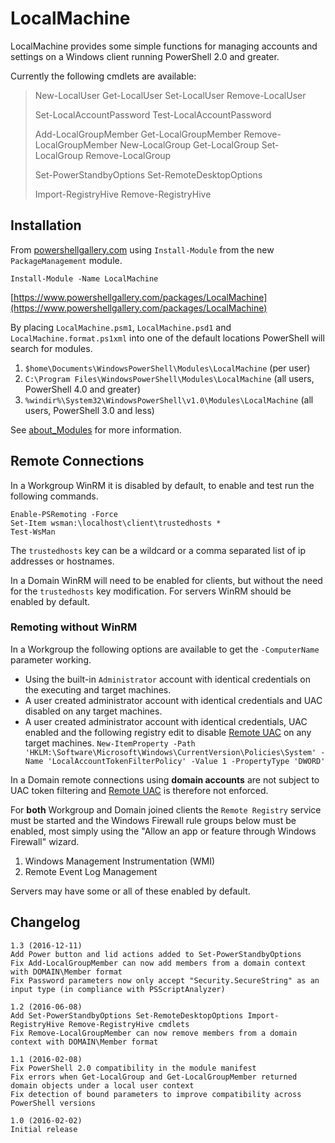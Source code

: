 # LocalMachine ##

LocalMachine provides some simple functions for managing accounts and settings on a Windows client running PowerShell 2.0 and greater.

Currently the following cmdlets are available:

 > New-LocalUser Get-LocalUser Set-LocalUser Remove-LocalUser
 > 
 > Set-LocalAccountPassword Test-LocalAccountPassword
 > 
 > Add-LocalGroupMember Get-LocalGroupMember Remove-LocalGroupMember New-LocalGroup Get-LocalGroup Set-LocalGroup Remove-LocalGroup
 > 
 > Set-PowerStandbyOptions Set-RemoteDesktopOptions
 > 
 > Import-RegistryHive Remove-RegistryHive

## Installation ##

From [powershellgallery.com](https://www.powershellgallery.com/GettingStarted) using `Install-Module` from the new `PackageManagement` module.

`Install-Module -Name LocalMachine`

[https://www.powershellgallery.com/packages/LocalMachine](https://www.powershellgallery.com/packages/LocalMachine)

By placing `LocalMachine.psm1`, `LocalMachine.psd1` and `LocalMachine.format.ps1xml` into one of the default locations PowerShell will search for modules.

1. `$home\Documents\WindowsPowerShell\Modules\LocalMachine` (per user)
2. `C:\Program Files\WindowsPowerShell\Modules\LocalMachine` (all users, PowerShell 4.0 and greater)
3. `%windir%\System32\WindowsPowerShell\v1.0\Modules\LocalMachine` (all users, PowerShell 3.0 and less)

See [about_Modules](https://technet.microsoft.com/en-us/library/hh847804%28v=wps.640%29.aspx) for more information.

## Remote Connections ##

In a Workgroup WinRM it is disabled by default, to enable and test run the following commands.

    Enable-PSRemoting -Force
    Set-Item wsman:\localhost\client\trustedhosts *
    Test-WsMan

The `trustedhosts` key can be a wildcard or a comma separated list of ip addresses or hostnames.

In a Domain WinRM will need to be enabled for clients, but without the need for the `trustedhosts` key modification. For servers WinRM should be enabled by default.

### Remoting without WinRM ###

In a Workgroup the following options are available to get the `-ComputerName` parameter working.

* Using the built-in `Administrator` account with identical credentials on the executing and target machines.
* A user created administrator account with identical credentials and UAC disabled on any target machines.
* A user created administrator account with identical credentials, UAC enabled and the following registry edit to disable [Remote UAC](https://msdn.microsoft.com/en-gb/library/windows/desktop/aa826699%28v=vs.85%29.aspx) on any target machines.
`New-ItemProperty -Path 'HKLM:\Software\Microsoft\Windows\CurrentVersion\Policies\System' -Name 'LocalAccountTokenFilterPolicy' -Value 1 -PropertyType 'DWORD'`

In a Domain remote connections using **domain accounts** are not subject to UAC token filtering and [Remote UAC](https://msdn.microsoft.com/en-gb/library/windows/desktop/aa826699%28v=vs.85%29.aspx) is therefore not enforced.

For **both** Workgroup and Domain joined clients the `Remote Registry` service must be started and the Windows Firewall rule groups below must be enabled, most simply using the "Allow an app or feature through Windows Firewall" wizard.

1. Windows Management Instrumentation (WMI)
2. Remote Event Log Management

Servers may have some or all of these enabled by default.

## Changelog
    1.3 (2016-12-11)
    Add Power button and lid actions added to Set-PowerStandbyOptions 
    Fix Add-LocalGroupMember can now add members from a domain context with DOMAIN\Member format
    Fix Password parameters now only accept "Security.SecureString" as an input type (in compliance with PSScriptAnalyzer)
	
    1.2 (2016-06-08)
    Add Set-PowerStandbyOptions Set-RemoteDesktopOptions Import-RegistryHive Remove-RegistryHive cmdlets
    Fix Remove-LocalGroupMember can now remove members from a domain context with DOMAIN\Member format
    
    1.1 (2016-02-08)
    Fix PowerShell 2.0 compatibility in the module manifest
    Fix errors when Get-LocalGroup and Get-LocalGroupMember returned domain objects under a local user context
    Fix detection of bound parameters to improve compatibility across PowerShell versions
    
    1.0 (2016-02-02)
    Initial release

